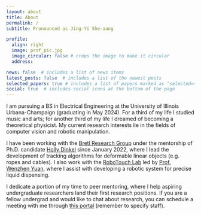```yaml
---
layout: about
title: About
permalink: /
subtitle: Pronounced as Jing-Yi She-aang

profile:
  align: right
  image: prof_pic.jpg
  image_circular: false # crops the image to make it circular
  address:

news: false  # includes a list of news items
latest_posts: false  # includes a list of the newest posts
selected_papers: true # includes a list of papers marked as "selected={true}"
social: true  # includes social icons at the bottom of the page
---
```


<!-- bundle exec jekyll serve --lsi -->

I am pursuing a BS in Electrical Engineering at the University of Illinois Urbana-Champaign (graduating in May 2024). For a third of my life I studied music and arts; for another third of my life I dreamed of becoming a theoretical physicist. My current research interests lie in the fields of computer vision and robotic manipulation.

I have been working with the [Bretl Research Group](http://bretl.csl.illinois.edu/) under the mentorship of Ph.D. candidate [Holly Dinkel](https://hollydinkel.github.io/) since January 2022, where I lead the development of tracking algorithms for deformable linear objects (e.g. ropes and cables). I also work with the [RoboTouch Lab](https://labs.ri.cmu.edu/robotouch/) led by [Prof. Wenzhen Yuan](http://robotouch.ri.cmu.edu/yuanwz/), where I assist with developing a robotic system for precise liquid dispensing.
<!-- See below for my [publications](https://jingyi-xiang.github.io/publications/) and [Research](https://jingyi-xiang.github.io/research/) for my research experiences. -->

I dedicate a portion of my time to peer mentoring, where I help aspiring undergraduate researchers land their first research positions. If you are a fellow undergrad and would like to chat about research, you can schedule a meeting with me through [this portal](https://outlook.office365.com/owa/calendar/AmbassadorMeetings@uillinoisedu.onmicrosoft.com/bookings/) (remember to specify staff).

&nbsp;
